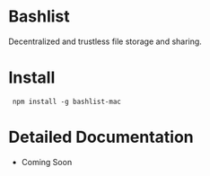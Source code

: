 # Bashlist
Decentralized and trustless file storage and sharing.

# Install

` npm install -g bashlist-mac`

# Detailed Documentation
* Coming Soon